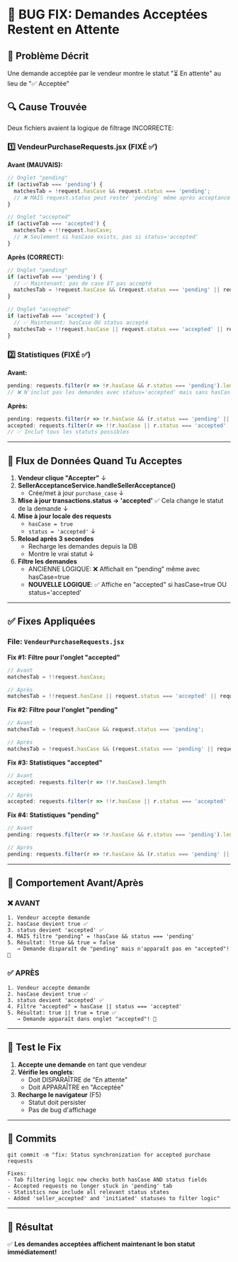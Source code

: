 # 🔧 BUG FIX: Demandes Acceptées Restent en Attente

## 🔴 Problème Décrit
Une demande acceptée par le vendeur montre le statut "⏳ En attente" au lieu de "✅ Acceptée"

## 🔍 Cause Trouvée

Deux fichiers avaient la logique de filtrage INCORRECTE:

### 1️⃣ VendeurPurchaseRequests.jsx (FIXÉ ✅)
**Avant (MAUVAIS):**
```javascript
// Onglet "pending"
if (activeTab === 'pending') {
  matchesTab = !request.hasCase && request.status === 'pending';
  // ❌ MAIS request.status peut rester 'pending' même après acceptance!
}

// Onglet "accepted"
if (activeTab === 'accepted') {
  matchesTab = !!request.hasCase;
  // ❌ Seulement si hasCase exists, pas si status='accepted'
}
```

**Après (CORRECT):**
```javascript
// Onglet "pending"
if (activeTab === 'pending') {
  // ✅ Maintenant: pas de case ET pas accepté
  matchesTab = !request.hasCase && (request.status === 'pending' || request.status === 'initiated');
}

// Onglet "accepted"
if (activeTab === 'accepted') {
  // ✅ Maintenant: hasCase OU status accepté
  matchesTab = !!request.hasCase || request.status === 'accepted' || request.status === 'seller_accepted';
}
```

### 2️⃣ Statistiques (FIXÉ ✅)
**Avant:**
```javascript
pending: requests.filter(r => !r.hasCase && r.status === 'pending').length
// ❌ N'inclut pas les demandes avec status='accepted' mais sans hasCase
```

**Après:**
```javascript
pending: requests.filter(r => !r.hasCase && (r.status === 'pending' || r.status === 'initiated')).length
accepted: requests.filter(r => !!r.hasCase || r.status === 'accepted' || r.status === 'seller_accepted').length
// ✅ Inclut tous les statuts possibles
```

---

## 🎯 Flux de Données Quand Tu Acceptes

1. **Vendeur clique "Accepter"** 
   ↓
2. **SellerAcceptanceService.handleSellerAcceptance()**
   - Crée/met à jour `purchase_case`
   ↓
3. **Mise à jour transactions.status → 'accepted'**
   ✅ Cela change le statut de la demande
   ↓
4. **Mise à jour locale des requests**
   - `hasCase = true`
   - `status = 'accepted'`
   ↓
5. **Reload après 3 secondes**
   - Recharge les demandes depuis la DB
   - Montre le vrai statut
   ↓
6. **Filtre les demandes**
   - ANCIENNE LOGIQUE: ❌ Affichait en "pending" même avec hasCase=true
   - **NOUVELLE LOGIQUE**: ✅ Affiche en "accepted" si hasCase=true OU status='accepted'

---

## ✅ Fixes Appliquées

### File: `VendeurPurchaseRequests.jsx`

**Fix #1: Filtre pour l'onglet "accepted"**
```javascript
// Avant
matchesTab = !!request.hasCase;

// Après
matchesTab = !!request.hasCase || request.status === 'accepted' || request.status === 'seller_accepted';
```

**Fix #2: Filtre pour l'onglet "pending"**
```javascript
// Avant
matchesTab = !request.hasCase && request.status === 'pending';

// Après
matchesTab = !request.hasCase && (request.status === 'pending' || request.status === 'initiated');
```

**Fix #3: Statistiques "accepted"**
```javascript
// Avant
accepted: requests.filter(r => !!r.hasCase).length

// Après
accepted: requests.filter(r => !!r.hasCase || r.status === 'accepted' || r.status === 'seller_accepted').length
```

**Fix #4: Statistiques "pending"**
```javascript
// Avant
pending: requests.filter(r => !r.hasCase && r.status === 'pending').length

// Après
pending: requests.filter(r => !r.hasCase && (r.status === 'pending' || r.status === 'initiated')).length
```

---

## 🧪 Comportement Avant/Après

### ❌ AVANT
```
1. Vendeur accepte demande
2. hasCase devient true ✅
3. status devient 'accepted' ✅
4. MAIS filtre "pending" = !hasCase && status === 'pending'
5. Résultat: !true && true = false
   → Demande disparaît de "pending" mais n'apparaît pas en "accepted"! 🔴
```

### ✅ APRÈS
```
1. Vendeur accepte demande
2. hasCase devient true ✅
3. status devient 'accepted' ✅
4. Filtre "accepted" = hasCase || status === 'accepted'
5. Résultat: true || true = true ✅
   → Demande apparaît dans onglet "accepted"! 🎉
```

---

## 🚀 Test le Fix

1. **Accepte une demande** en tant que vendeur
2. **Vérifie les onglets**:
   - Doit DISPARAÎTRE de "En attente"
   - Doit APPARAÎTRE en "Acceptée"
3. **Recharge le navigateur** (F5)
   - Statut doit persister
   - Pas de bug d'affichage

---

## 📝 Commits

```
git commit -m "fix: Status synchronization for accepted purchase requests

Fixes:
- Tab filtering logic now checks both hasCase AND status fields
- Accepted requests no longer stuck in 'pending' tab
- Statistics now include all relevant status states
- Added 'seller_accepted' and 'initiated' statuses to filter logic"
```

---

## 🎉 Résultat

✅ **Les demandes acceptées affichent maintenant le bon statut immédiatement!**

